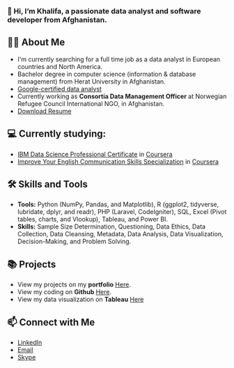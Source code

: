 ### 👋 Hi, I’m Khalifa, a passionate data analyst and software developer from Afghanistan. 

## 🤷‍♂️ About Me
- I'm currently searching for a full time job as a data analyst in European countries and North America. 
- [](img/graduation.png) Bachelor degree in computer science (information & database management) from Herat University in Afghanistan.
- [Google-certified data analyst](https://www.coursera.org/account/accomplishments/specialization/certificate/M3QW5HU3TTFZ)
- Currently working as **Consortia Data Management Officer** at Norwegian Refugee Council International NGO, in Afghanistan.
- [Download Resume](https://docs.google.com/document/d/19CpTZ9z3rtEoSfqGdcvrn1uSFColVCXgIQ9khw-2v9c/export?format=pdf)

## 💻 Currently studying:
- [IBM Data Science Professional Certificate](https://www.coursera.org/professional-certificates/ibm-data-science) in [Coursera](https://www.coursera.org/)
- [Improve Your English Communication Skills Specialization](https://www.coursera.org/specializations/improve-english) in [Coursera](https://www.coursera.org/)

## 🛠 Skills and Tools
- **Tools:** Python (NumPy, Pandas, and Matplotlib), R (ggplot2, tidyverse, lubridate, dplyr, and readr), PHP (Laravel, CodeIgniter), SQL, Excel (Pivot tables, charts, and Vlookup), Tableau, and Power BI.
- **Skills:** Sample Size Determination, Questioning, Data Ethics, Data Collection, Data Cleansing, Metadata, Data Analysis, Data Visualization, Decision-Making, and Problem Solving.

## 📚 Projects
- View my  projects on my **portfolio** [Here](https://knikzad.github.io/). 
- View my coding on **Github** [Here](https://github.com/knikzad?tab=repositories).
- View my data visualization on **Tableau** [Here](https://public.tableau.com/app/profile/khalifa.nikzad)

## 📫 Connect with Me
- [LinkedIn](https://www.linkedin.com/in/knikzad/)
- [Email](mailto:khalifah.nikzad@gmail.com)
- [Skype](https://join.skype.com/invite/oVuplSHLdOug)
